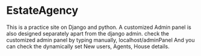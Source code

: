 # EstateAgency
This is a practice site on Django and python. 
A customized Admin panel is also designed separately apart from the django admin. 
check the customized admin panel by typing manually, localhost/adminPanel
And you can check the dynamically set New users, Agents, House details. 
